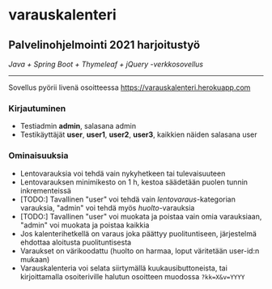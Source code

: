 # varauskalenteri
## Palvelinohjelmointi 2021 harjoitustyö

*Java + Spring Boot + Thymeleaf + jQuery -verkkosovellus*

-------

Sovellus pyörii livenä osoitteessa https://varauskalenteri.herokuapp.com

### Kirjautuminen
* Testiadmin **admin**, salasana admin
* Testikäyttäjät **user**, **user1**, **user2**, **user3**, kaikkien näiden salasana user

### Ominaisuuksia
* Lentovarauksia voi tehdä vain nykyhetkeen tai tulevaisuuteen
* Lentovarauksen minimikesto on 1 h, kestoa säädetään puolen tunnin inkrementeissä
* [TODO:] Tavallinen "user" voi tehdä vain *lentovaraus*-kategorian varauksia, "admin" voi tehdä myös *huolto*-varauksia
* [TODO:] Tavallinen "user" voi muokata ja poistaa vain omia varauksiaan, "admin" voi muokata ja poistaa kaikkia
* Jos kalenterihetkellä on varaus joka päättyy puolituntiseen, järjestelmä ehdottaa aloitusta puolituntisesta
* Varaukset on värikoodattu (huolto on harmaa, loput väritetään user-id:n mukaan)
* Varauskalenteria voi selata siirtymällä kuukausibuttoneista, tai kirjoittamalla osoiteriville halutun osoitteen muodossa `?kk=X&v=YYYY`


